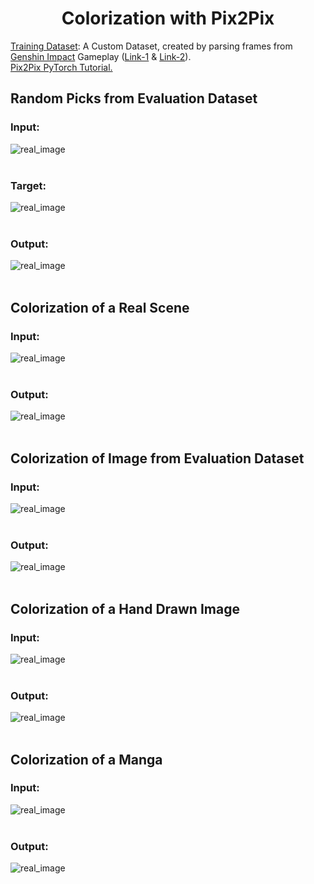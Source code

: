 <h1 align="center">Colorization with Pix2Pix</h1>

[Training Dataset](https://www.kaggle.com/ani717/genshin-impact-gameplay-frames-dataset-for-gans): A Custom Dataset, created by parsing frames from [Genshin Impact](https://genshin.mihoyo.com/en/home) Gameplay ([Link-1](https://youtu.be/iF2qlgUJqXw) & [Link-2](https://youtu.be/xawojgTzTkE)).<br/>
[Pix2Pix PyTorch Tutorial.](https://youtu.be/SuddDSqGRzg)<br/>

## Random Picks from Evaluation Dataset
### Input:<br/>
<img src="https://github.com/ANI717/Colorization_with_Pix2Pix/blob/main/results/input.png" alt="real_image" class="inline"/><br/>
<br/>
### Target:<br/>
<img src="https://github.com/ANI717/Colorization_with_Pix2Pix/blob/main/results/real.png" alt="real_image" class="inline"/><br/>
<br/>
### Output:<br/>
<img src="https://github.com/ANI717/Colorization_with_Pix2Pix/blob/main/results/fake_epoch9_step59.png" alt="real_image" class="inline"/><br/>
<br/>
## Colorization of a Real Scene
### Input:<br/>
<img src="https://github.com/ANI717/Colorization_with_Pix2Pix/blob/main/sample/sample2.jpg" alt="real_image" class="inline"/><br/>
<br/>
### Output:<br/>
<img src="https://github.com/ANI717/Colorization_with_Pix2Pix/blob/main/sample/output_sample2.jpg" alt="real_image" class="inline"/><br/>
<br/>
## Colorization of Image from Evaluation Dataset
### Input:<br/>
<img src="https://github.com/ANI717/Colorization_with_Pix2Pix/blob/main/sample/sample7.jpg" alt="real_image" class="inline"/><br/>
<br/>
### Output:<br/>
<img src="https://github.com/ANI717/Colorization_with_Pix2Pix/blob/main/sample/output_sample7.jpg" alt="real_image" class="inline"/><br/>
<br/>
## Colorization of a Hand Drawn Image
### Input:<br/>
<img src="https://github.com/ANI717/Colorization_with_Pix2Pix/blob/main/sample/sample6.jpg" alt="real_image" class="inline"/><br/>
<br/>
### Output:<br/>
<img src="https://github.com/ANI717/Colorization_with_Pix2Pix/blob/main/sample/output_sample6.jpg" alt="real_image" class="inline"/><br/>
<br/>
## Colorization of a Manga
### Input:<br/>
<img src="https://github.com/ANI717/Colorization_with_Pix2Pix/blob/main/sample/sample3.jpg" alt="real_image" class="inline"/><br/>
<br/>
### Output:<br/>
<img src="https://github.com/ANI717/Colorization_with_Pix2Pix/blob/main/sample/output_sample3.jpg" alt="real_image" class="inline"/><br/>
